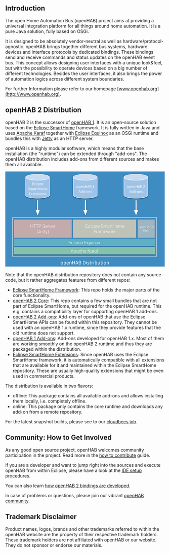 ## Introduction

The open Home Automation Bus (openHAB) project aims at providing a universal integration platform for all things around home automation. It is a pure Java solution, fully based on OSGi.

It is designed to be absolutely vendor-neutral as well as hardware/protocol-agnostic. openHAB brings together different bus systems, hardware devices and interface protocols by dedicated bindings. These bindings send and receive commands and status updates on the openHAB event bus. This concept allows designing user interfaces with a unique look&feel, but with the possibility to operate devices based on a big number of different technologies. Besides the user interfaces, it also brings the power of automation logics across different system boundaries.

For further Information please refer to our homepage [www.openhab.org](http://www.openhab.org). 

## openHAB 2 Distribution

openHAB 2 is the successor of [openHAB 1](https://github.com/openhab/openhab/wiki). It is an open-source solution based on the [Eclipse SmartHome]() framework. It is fully written in Java and uses [Apache Karaf](http://karaf.apache.org/) together with [Eclipse Equinox](https://www.eclipse.org/equinox/) as an OSGi runtime and bundles this with [Jetty](https://www.eclipse.org/jetty/) as an HTTP server.

openHAB is a highly modular software, which means that the base installation (the "runtime") can be extended through "add-ons". The openHAB distribution includes add-ons from different sources and makes them all available.

![distribution overview](docs/sources/images/distro.png)

Note that the openHAB distribution repository does not contain any source code, but it rather aggregates features from different repos:
 - [Eclipse SmartHome Framework](https://github.com/eclipse/smarthome): This repo holds the major parts of the core functionality.
 - [openHAB 2 Core](https://github.com/kaikreuzer/openhab-core): This repo contains a few small bundles that are not part of Eclipse SmartHome, but required for the openHAB runtime. This e.g. contains a compatibility layer for supporting openHAB 1 add-ons.
 - [openHAB 2 Add-ons](https://github.com/openhab/openhab2): Add-ons of openHAB that use the Eclipse SmartHome APIs can be found within this repository. They cannot be used with an openHAB 1.x runtime, since they provide features that the old runtime does not support.
 - [openHAB 1 Add-ons](https://github.com/openhab/openhab): Add-ons developed for openHAB 1.x. Most of them are working smoothly on the openHAB 2 runtime and thus they are packaged within the distribution. 
 - [Eclipse SmartHome Extensions](https://github.com/eclipse/smarthome/tree/master/extensions): Since openHAB uses the Eclipse SmartHome framework, it is automatically compatible with all extensions that are available for it and maintained within the Eclipse SmartHome repository. These are usually high-quality extensions that might be even used in commercial products.

The distribution is available in two flavors:
 - offline: This package contains all available add-ons and allows installing them locally, i.e. completely offline.
 - online: This package only contains the core runtime and downloads any add-on from a remote repository.

For the latest snapshot builds, please see to our [cloudbees job](https://openhab.ci.cloudbees.com/job/openHAB-Distribution/).

## Community: How to Get Involved

As any good open source project, openHAB welcomes community participation in the project. Read more in the [how to contribute](CONTRIBUTING.md) guide.

If you are a developer and want to jump right into the sources and execute openHAB from within Eclipse, please have a look at the [IDE setup](docs/sources/development/ide.md) procedures.

You can also learn [how openHAB 2 bindings are developed](docs/sources/development/bindings.md).

In case of problems or questions, please join our vibrant [openHAB community](https://community.openhab.org/).


## Trademark Disclaimer

Product names, logos, brands and other trademarks referred to within the openHAB website are the property of their respective trademark holders. These trademark holders are not affiliated with openHAB or our website. They do not sponsor or endorse our materials.
